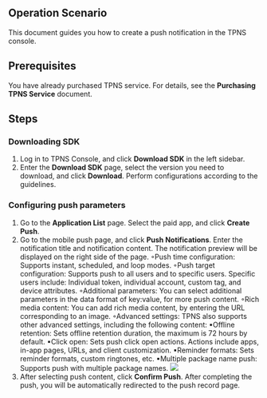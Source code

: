 ## Operation Scenario
This document guides you how to create a push notification in the TPNS console.
## Prerequisites
You have already purchased TPNS service. For details, see the **Purchasing TPNS Service** document.


## Steps

### Downloading SDK
1. Log in to TPNS Console, and click **Download SDK** in the left sidebar.
2. Enter the **Download SDK** page, select the version you need to download, and click **Download**. Perform configurations according to the guidelines.

### Configuring push parameters
1. Go to the **Application List** page. Select the paid app, and click **Create Push**.
2. Go to the mobile push page, and click **Push Notifications**. Enter the notification title and notification content. The notification preview will be displayed on the right side of the page.
	◦Push time configuration: Supports instant, scheduled, and loop modes.
	◦Push target configuration: Supports push to all users and to specific users. Specific users include: Individual token, individual account, custom tag, and device attributes.
	◦Additional parameters: You can select additional parameters in the data format of key:value, for more push content.
	◦Rich media content: You can add rich media content, by entering the URL corresponding to an image.
	◦Advanced settings: TPNS also supports other advanced settings, including the following content:
	▪Offline retention: Sets offline retention duration, the maximum is 72 hours by default.
	▪Click open: Sets push click open actions. Actions include apps, in-app pages, URLs, and client customization.
	▪Reminder formats: Sets reminder formats, custom ringtones, etc.
	▪Multiple package name push: Supports push with multiple package names.
	![](https://main.qcloudimg.com/raw/ccf9efd21508458cb77332449bde6b6a.png)
3. After selecting push content, click **Confirm Push**. After completing the push, you will be automatically redirected to the push record page.

